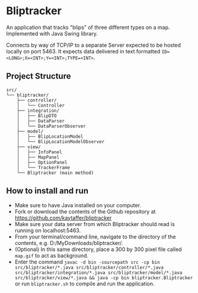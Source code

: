 # Bliptracker
An application that tracks "blips" of three different types on a map. Implemented with Java Swing library.

Connects by way of TCP/IP to a separate Server expected to be hosted locally on port 5463. It expects data delivered in text formatted `ID=<LONG>;X=<INT>;Y=<INT>;TYPE=<INT>`.

## Project Structure
```
src/
└── bliptracker/
    ├── controller/
    │   └── Controller
    ├── integration/
    │   ├── BlipDTO
    │   ├── DataParser
    │   └── DataParserObserver
    ├── model/
    │   ├── BlipLocationModel
    │   └── BlipLocationModelObserver
    ├── view/
    │   ├── InfoPanel
    │   ├── MapPanel
    │   ├── OptionPanel
    │   └── TrackerFrame
    └── Bliptracker (main method)
```

## How to install and run
- Make sure to have Java installed on your computer.
- Fork or download the contents of the Github repository at https://github.com/kaytaffer/bliptracker
- Make sure your data server from which Bliptracker should read is running on localhost:5463. 
- From your terminal/command line, navigate to the directory of the contents, e.g. D:/MyDownloads/bliptracker/.
- (Optional) In this same directory, place a 300 by 300 pixel file called `map.gif` to act as background.
- Enter the command `javac -d bin -sourcepath src -cp bin src/bliptracker/*.java src/bliptracker/controller/*.java src/bliptracker/integration/*.java src/bliptracker/model/*.java src/bliptracker/view/*.java && java -cp bin bliptracker.Bliptracker` or run `bliptracker.sh` to compile and run the application.

